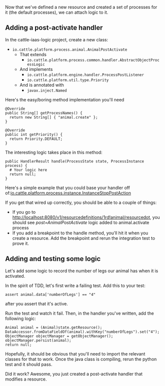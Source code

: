 Now that we've defined a new resource and created a set of processes for it (the default processes), we can attach logic to it.

## Adding a post-activate handler
In the cattle-iaas-logic project, create a new class: 

* ```io.cattle.platform.process.animal.AnimalPostActivate``` 
  * That extends 
    * ```io.cattle.platform.process.common.handler.AbstractObjectProcessLogic``` 
  * And implements 
    * ```io.cattle.platform.engine.handler.ProcessPostListener```
    * ```io.cattle.platform.util.type.Priority```
  * And is annotated with
    * ```javax.inject.Named```


Here's the easy/boring method implementation you'll need
```
@Override
public String[] getProcessNames() {
  return new String[] { "animal.create" };
}

@Override
public int getPriority() {
  return Priority.DEFAULT;
}
```

The interesting logic takes place in this method:
```
public HandlerResult handle(ProcessState state, ProcessInstance process) {
  # Your logic here
  return null;
}
```
Here's a simple example that you could base your handler off of:[io.cattle.platform.process.instance.InstanceStopPostAction](https://github.com/rancherio/cattle/blob/e8f6206a13a4a8590ec0d9e2a71ac17ade896b04/code/iaas/logic/src/main/java/io/cattle/platform/process/instance/InstanceStopPostAction.java)

If you get that wired up correctly, you should be able to a couple of things:

* If you go to [http://localhost:8080/v1/resourcedefinitions/1rd!animal/resourcedot](http://localhost:8080/v1/resourcedefinitions/1rd!animal/resourcedot), you should see *post=AnimalPostActivate* logic added to animal.activate process
* If you add a breakpoint to the handle method, you'll hit it when you create a resource. Add the breakpoint and rerun the integration test to prove it.

## Adding and testing some logic
Let's add some logic to record the number of legs our animal has when it is activated.

In the spirit of TDD, let's first write a failing test. Add this to your test:
```
assert animal.data['numberOfLegs'] == "4"
```
after you assert that it's active.

Run the test and watch it fail. Then, in the handler you've written, add the following logic:
```
Animal animal = (Animal)state.getResource();
DataAccessor.fromDataFieldOf(animal).withKey("numberOfLegs").set("4");
ObjectManager objectManager = getObjectManager();
objectManager.persist(animal);
return null;
```

Hopefully, it should be obvious that you'll need to import the relevant classes for that to work. Once the java class is compiling, rerun the python test and it should pass.

Did it work? Awesome, you just created a post-activate handler that modifies a resource.

